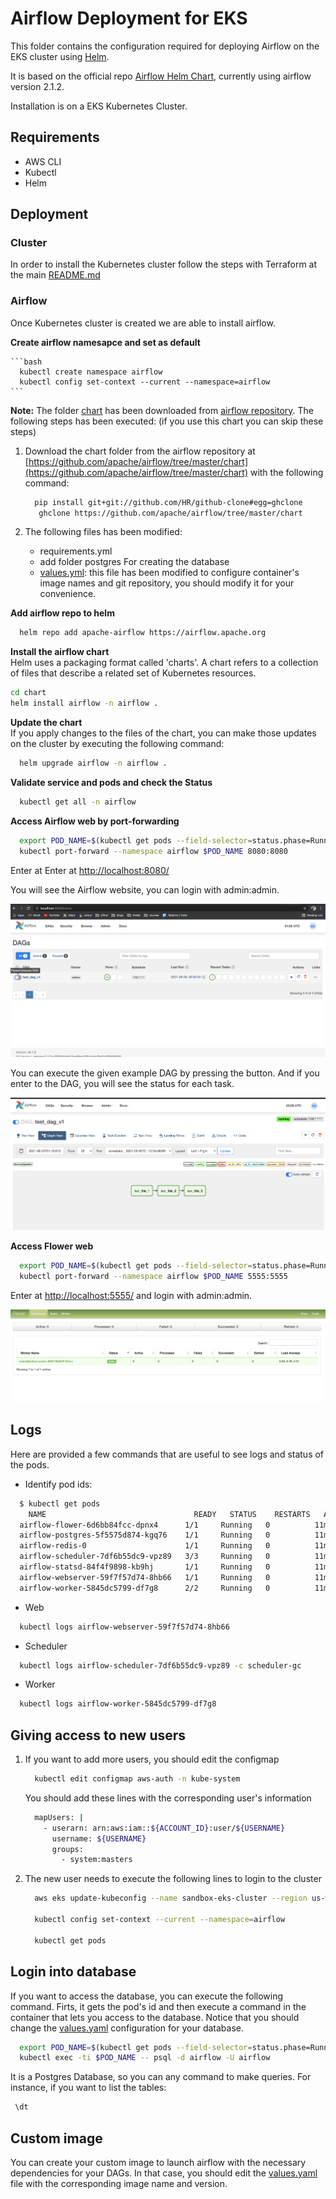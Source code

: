 # Airflow Deployment for EKS

This folder contains the configuration required for deploying Airflow on the EKS cluster using [Helm](https://helm.sh).

It is based on the official repo [Airflow Helm Chart](https://github.com/apache/airflow/tree/master/chart), currently using airflow version 2.1.2. 

Installation is on a EKS Kubernetes Cluster.


## Requirements

* AWS CLI
* Kubectl
* Helm

## Deployment

### Cluster

In order to install the Kubernetes cluster follow the steps with Terraform at the main [README.md](../README.md)

### Airflow

Once Kubernetes cluster is created we are able to install airflow. 

**Create airflow namesapce and set as default**     

	```bash
	  kubectl create namespace airflow
	  kubectl config set-context --current --namespace=airflow
	```

**Note:** The folder [chart](airflow/chart) has been downloaded from [airflow repository](https://github.com/airflow-helm/charts/tree/main/charts/airflow). The following steps has been executed: (if you use this chart you can skip these steps)    

1. Download the chart folder from the airflow repository at [https://github.com/apache/airflow/tree/master/chart](https://github.com/apache/airflow/tree/master/chart) with the following command:

	```bash
	  pip install git+git://github.com/HR/github-clone#egg=ghclone
	   ghclone https://github.com/apache/airflow/tree/master/chart
	```
2. The following files has been modified: 
	- requirements.yml 
	- add folder postgres For creating the database
	- [values.yml](chart/values.yml): this file has been modified to configure container's image names and git repository, you should modify it for your convenience.  
	
**Add airflow repo to helm**     
	
```bash
  helm repo add apache-airflow https://airflow.apache.org
```

**Install the airflow chart**    
Helm uses a packaging format called 'charts'. A chart refers to a collection of files that describe a related set of Kubernetes resources. 

```bash
cd chart
helm install airflow -n airflow .
```
**Update the chart**       
If you apply changes to the files of the chart, you can make those updates on the cluster by executing the following command:        
  
```bash
  helm upgrade airflow -n airflow .
```

**Validate service and pods and check the Status**     
   
```bash
  kubectl get all -n airflow 
```

**Access Airflow web by port-forwarding**

```bash
  export POD_NAME=$(kubectl get pods --field-selector=status.phase=Running -o go-template --template '{{range .items}}{{.metadata.name}}{{"\n"}}{{end}}' | grep 'web')
  kubectl port-forward --namespace airflow $POD_NAME 8080:8080
```
Enter at Enter at [http://localhost:8080/](http://localhost:8080/)

You will see the Airflow website, you can login with admin:admin.

![AirflowWeb](images/airflow-web.png)

You can execute the given example DAG  by pressing the button. And if you enter to the DAG, you will see the status for each task. 

![AirflowDAG](images/Airflow-dag.png)


**Access Flower web**

```bash
  export POD_NAME=$(kubectl get pods --field-selector=status.phase=Running -o go-template --template '{{range .items}}{{.metadata.name}}{{"\n"}}{{end}}' | grep 'flower')
  kubectl port-forward --namespace airflow $POD_NAME 5555:5555
```

Enter at [http://localhost:5555/](http://localhost:5555/) and login with admin:admin.

![Drag Racing](images/Flower.png)

## Logs
Here are provided a few commands that are useful to see logs and status of the pods. 

* Identify pod ids:

```bash
  $ kubectl get pods
    NAME                                 READY   STATUS    RESTARTS   AGE
  airflow-flower-6d6bb84fcc-dpnx4      1/1     Running   0          11m
  airflow-postgres-5f5575d874-kgq76    1/1     Running   0          11m
  airflow-redis-0                      1/1     Running   0          11m
  airflow-scheduler-7df6b55dc9-vpz89   3/3     Running   0          11m
  airflow-statsd-84f4f9898-kb9hj       1/1     Running   0          11m
  airflow-webserver-59f7f57d74-8hb66   1/1     Running   0          11m
  airflow-worker-5845dc5799-df7g8      2/2     Running   0          11m
```

* Web

```bash
  kubectl logs airflow-webserver-59f7f57d74-8hb66 
```
* Scheduler

```bash
  kubectl logs airflow-scheduler-7df6b55dc9-vpz89 -c scheduler-gc 
```
* Worker

```bash
  kubectl logs airflow-worker-5845dc5799-df7g8  
```

## Giving access to new users 

1. If you want to add more users, you should edit the configmap      
	
	```bash
	  kubectl edit configmap aws-auth -n kube-system
	```
	
	You should add these lines with the corresponding user's information    
	
	```bash
	  mapUsers: |
	    - userarn: arn:aws:iam::${ACCOUNT_ID}:user/${USERNAME}
	      username: ${USERNAME}
	      groups:
	        - system:masters
	```
2. The new user needs to execute the following lines to login to the cluster 

	```bash
	  aws eks update-kubeconfig --name sandbox-eks-cluster --region us-west-2
	
	  kubectl config set-context --current --namespace=airflow
	
	  kubectl get pods 
	
	```

## Login into database 
If you want to access the database, you can execute the following command. Firts, it gets the pod's id and then execute a command in the container that lets you access to the database. 
Notice that you should change the [values.yaml](chart/values.yaml) configuration for your database.  

```bash
  export POD_NAME=$(kubectl get pods --field-selector=status.phase=Running -o go-template --template '{{range .items}}{{.metadata.name}}{{"\n"}}{{end}}' | grep 'postgres')
  kubectl exec -ti $POD_NAME -- psql -d airflow -U airflow
```

It is a Postgres Database, so you can any command to make queries. For instance, if you want to  list the tables: 

```bash
 \dt
```

## Custom image
You can create your custom image to launch airflow with the necessary dependencies for your DAGs. 
In that case, you should edit the [values.yaml](chart/values.yaml) file with the corresponding image name and version. 





